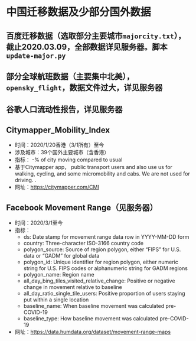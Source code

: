 # 中国迁移数据及少部分国外数据

## 百度迁移数据（选取部分主要城市`majorcity.txt`），截止2020.03.09，全部数据详见服务器。脚本`update-major.py`

## 部分全球航班数据（主要集中北美），`opensky_flight`，数据文件过大，详见服务器

## 谷歌人口流动性报告，详见服务器

## Citymapper_Mobility_Index
- 时间：2020/1/20香港（3/1所有）至今
- 涉及城市：39个国外主要城市（含香港）
- 指标：
    -% of city moving compared to usual
- 基于Citymapper app， public transport users and also use us for walking, cycling, and some micromobility and cabs. We are not used for driving. .
- 网址：https://citymapper.com/CMI

## Facebook Movement Range（见服务器）
- 时间：2020/3/1至今
- 指标：
    - ds: Date stamp for movement range data row in YYYY-MM-DD form
    - country: Three-character ISO-3166 country code
    - polygon_source: Source of region polygon, either “FIPS” for U.S. data or “GADM” for global data
    - polygon_id: Unique identifier for region polygon, either numeric string for U.S. FIPS codes or alphanumeric string for GADM regions
    - polygon_name: Region name
    - all_day_bing_tiles_visited_relative_change: Positive or negative change in movement relative to baseline
    - all_day_ratio_single_tile_users: Positive proportion of users staying put within a single location
    - baseline_name: When baseline movement was calculated pre-COVID-19
    - baseline_type: How baseline movement was calculated pre-COVID-19
- 网址：https://data.humdata.org/dataset/movement-range-maps


